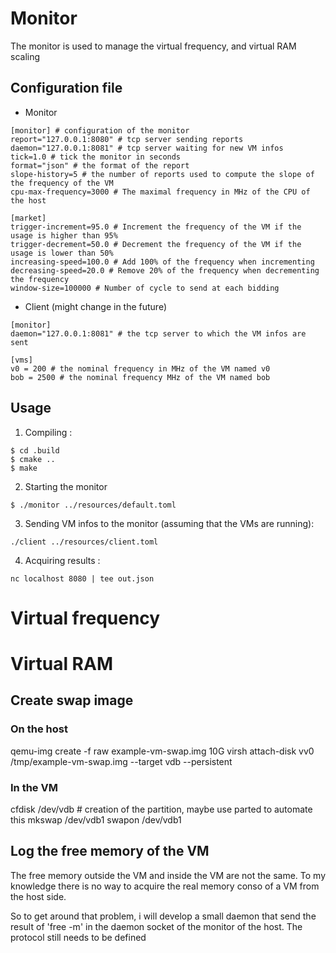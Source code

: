 # Monitor

The monitor is used to manage the virtual frequency, and virtual RAM scaling

## Configuration file

- Monitor
```
[monitor] # configuration of the monitor
report="127.0.0.1:8080" # tcp server sending reports
daemon="127.0.0.1:8081" # tcp server waiting for new VM infos
tick=1.0 # tick the monitor in seconds
format="json" # the format of the report
slope-history=5 # the number of reports used to compute the slope of the frequency of the VM
cpu-max-frequency=3000 # The maximal frequency in MHz of the CPU of the host

[market]
trigger-increment=95.0 # Increment the frequency of the VM if the usage is higher than 95%
trigger-decrement=50.0 # Decrement the frequency of the VM if the usage is lower than 50%
increasing-speed=100.0 # Add 100% of the frequency when incrementing
decreasing-speed=20.0 # Remove 20% of the frequency when decrementing the frequency
window-size=100000 # Number of cycle to send at each bidding
```

- Client (might change in the future)

```
[monitor]
daemon="127.0.0.1:8081" # the tcp server to which the VM infos are sent

[vms]
v0 = 200 # the nominal frequency in MHz of the VM named v0
bob = 2500 # the nominal frequency MHz of the VM named bob
```

## Usage

1) Compiling : 
```
$ cd .build
$ cmake ..
$ make
```

2) Starting the monitor
```
$ ./monitor ../resources/default.toml
```

3) Sending VM infos to the monitor (assuming that the VMs are running):

```
./client ../resources/client.toml
```

4) Acquiring results : 

```
nc localhost 8080 | tee out.json
```

# Virtual frequency


# Virtual RAM

## Create swap image

### On the host 

qemu-img create -f raw example-vm-swap.img 10G
virsh attach-disk vv0 /tmp/example-vm-swap.img --target vdb --persistent

### In the VM

cfdisk /dev/vdb # creation of the partition, maybe use parted to automate this
mkswap /dev/vdb1
swapon /dev/vdb1

## Log the free memory of the VM

The free memory outside the VM and inside the VM are not the same. To
my knowledge there is no way to acquire the real memory conso of a VM
from the host side.

So to get around that problem, i will develop a small daemon that send
the result of 'free -m' in the daemon socket of the monitor of the host.
The protocol still needs to be defined

